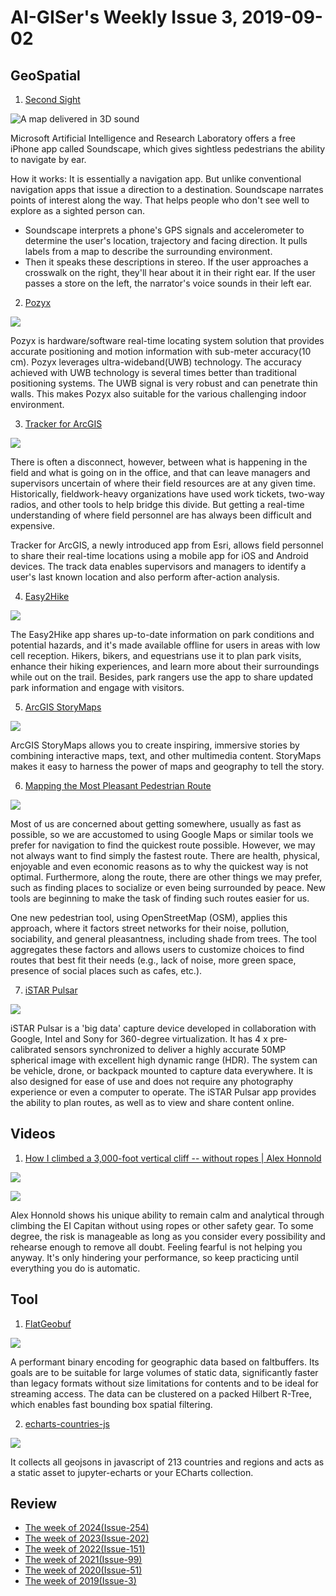 # AI-GISer's Weekly Issue 3, 2019-09-02

## GeoSpatial

1. [Second Sight](https://www.microsoft.com/en-us/research/product/soundscape/)

![A map delivered in 3D sound](../images/issue-3-1.gif)

Microsoft Artificial Intelligence and Research Laboratory offers a free iPhone app called Soundscape, which gives sightless pedestrians the ability to navigate by ear.

How it works:
It is essentially a navigation app. But unlike conventional navigation apps that issue a direction to a destination. Soundscape narrates points of interest along the way. That helps people who don't see well to explore as a sighted person can.

- Soundscape interprets a phone's GPS signals and accelerometer to determine the user's location, trajectory and facing direction. It pulls labels from a map to describe the surrounding environment.
- Then it speaks these descriptions in stereo. If the user approaches a crosswalk on the right, they'll hear about it in their right ear. If the user passes a store on the left, the narrator's voice sounds in their left ear.

2. [Pozyx](https://www.pozyx.io/)

![](https://www.pozyx.io/theme_pozyx/static/img/track-multiple-devices.gif)

Pozyx is hardware/software real-time locating system solution that provides accurate positioning and motion information with sub-meter accuracy(10 cm). Pozyx leverages ultra-wideband(UWB) technology. The accuracy achieved with UWB technology is several times better than traditional positioning systems. The UWB signal is very robust and can penetrate thin walls. This makes Pozyx also suitable for the various challenging indoor environment.

3. [Tracker for ArcGIS](https://www.esri.com/about/newsroom/arcnews/tracker-for-arcgis-streamlines-fieldwork-management/)

![](https://www.esri.com/content/dam/esrisites/en-us/arcgis/products/tracker/tracker-banner-device-illustration-b.png)

There is often a disconnect, however, between what is happening in the field and what is going on in the office, and that can leave managers and supervisors uncertain of where their field resources are at any given time. Historically, fieldwork-heavy organizations have used work tickets, two-way radios, and other tools to help bridge this divide. But getting a real-time understanding of where field personnel are has always been difficult and expensive.

Tracker for ArcGIS, a newly introduced app from Esri, allows field personnel to share their real-time locations using a mobile app for iOS and Android devices. The track data enables supervisors and managers to identify a user's last known location and also perform after-action analysis.

4. [Easy2Hike](https://corp.easy2hike.com/)

![](https://corp.easy2hike.com/images/heatmap.png)

The Easy2Hike app shares up-to-date information on park conditions and potential hazards, and it's made available offline for users in areas with low cell reception. Hikers, bikers, and equestrians use it to plan park visits, enhance their hiking experiences, and learn more about their surroundings while out on the trail. Besides, park rangers use the app to share updated park information and engage with visitors.

5. [ArcGIS StoryMaps](https://www.esri.com/en-us/arcgis/products/arcgis-storymaps/overview)

![](https://www.esri.com/content/dam/esrisites/en-us/arcgis/products/storymaps-2019/50-50-simple-mapmaking.jpg)

ArcGIS StoryMaps allows you to create inspiring, immersive stories by combining interactive maps, text, and other multimedia content. StoryMaps makes it easy to harness the power of maps and geography to tell the story.

6. [Mapping the Most Pleasant Pedestrian Route](https://www.mdpi.com/1424-8220/18/11/3794)

![](https://www.mdpi.com/sensors/sensors-18-03794/article_deploy/html/images/sensors-18-03794-g001-550.jpg)

Most of us are concerned about getting somewhere, usually as fast as possible, so we are accustomed to using Google Maps or similar tools we prefer for navigation to find the quickest route possible. However, we may not always want to find simply the fastest route. There are health, physical, enjoyable and even economic reasons as to why the quickest way is not optimal. Furthermore, along the route, there are other things we may prefer, such as finding places to socialize or even being surrounded by peace. New tools are beginning to make the task of finding such routes easier for us.

One new pedestrian tool, using OpenStreetMap (OSM), applies this approach, where it factors street networks for their noise, pollution, sociability, and general pleasantness, including shade from trees. The tool aggregates these factors and allows users to customize choices to find routes that best fit their needs (e.g., lack of noise, more green space, presence of social places such as cafes, etc.).

7. [iSTAR Pulsar](https://www.gislounge.com/next-generation-asset-management-with-istar-pulsar/)

![](https://storage.googleapis.com/onestopvr-react/landingPage/image/woman2.jpg)

iSTAR Pulsar is a 'big data' capture device developed in collaboration with Google, Intel and Sony for 360-degree virtualization. It has 4 x pre‐calibrated sensors synchronized to deliver a highly accurate 50MP spherical image with excellent high dynamic range (HDR). The system can be vehicle, drone, or backpack mounted to capture data everywhere. It is also designed for ease of use and does not require any photography experience or even a computer to operate. The iSTAR Pulsar app provides the ability to plan routes, as well as to view and share content online.

## Videos

1. [How I climbed a 3,000-foot vertical cliff -- without ropes | Alex Honnold](https://www.youtube.com/watch?v=6iM6M_7wBMc)

![](https://proactiveoutside.files.wordpress.com/2017/06/alex-honnold-freerider-free-solo.jpg)

![](https://www.nationalgeographic.com/interactive-assets/nggraphics/ngnews-yosemite-climb/build-2017-05-31_15-03-56/ngm-assets/img/ai2html-graphic-tablet-desktop.png)

Alex Honnold shows his unique ability to remain calm and analytical through climbing the EI Capitan without using ropes or other safety gear. To some degree, the risk is manageable as long as you consider every possibility and rehearse enough to remove all doubt. Feeling fearful is not helping you anyway. It's only hindering your performance, so keep practicing until everything you do is automatic.

## Tool

1. [FlatGeobuf](https://github.com/bjornharrtell/flatgeobuf)

![](https://github.com/bjornharrtell/flatgeobuf/raw/master/doc/layout.svg?sanitize=true)

A performant binary encoding for geographic data based on faltbuffers. Its goals are to be suitable for large volumes of static data, significantly faster than legacy formats without size limitations for contents and to be ideal for streaming access. The data can be clustered on a packed Hilbert R-Tree, which enables fast bounding box spatial filtering.

2. [echarts-countries-js](https://github.com/echarts-maps/echarts-countries-js)

![](https://camo.githubusercontent.com/c72a1adb7015358ea980d8a95863f3ba911096f0/68747470733a2f2f656368617274732d6d6170732e6769746875622e696f2f656368617274732d636f756e74726965732d6a732f64656d6f2e706e67)

It collects all geojsons in javascript of 213 countries and regions and acts as a static asset to jupyter-echarts or your ECharts collection.

## Review

- [The week of 2024(Issue-254)](../2024/issue-254.md)
- [The week of 2023(Issue-202)](../2023/issue-202.md)
- [The week of 2022(Issue-151)](../2022/issue-151.md)
- [The week of 2021(Issue-99)](../2021/issue-99.md)
- [The week of 2020(Issue-51)](../2020/issue-51.md)
- [The week of 2019(Issue-3)](../2019/issue-3.md)
